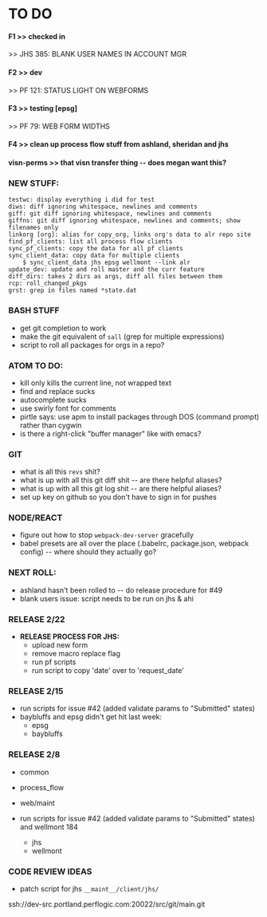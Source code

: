 
# TO DO

#### F1 >> checked in
\>> JHS 385: BLANK USER NAMES IN ACCOUNT MGR

#### F2 >> dev
\>> PF 121: STATUS LIGHT ON WEBFORMS

#### F3 >> testing [epsg]
\>> PF 79: WEB FORM WIDTHS

#### F4 >> clean up process flow stuff from ashland, sheridan and jhs


#### visn-perms >> that visn transfer thing -- does megan want this?




### NEW STUFF:
```
testwc: display everything i did for test
diws: diff ignoring whitespace, newlines and comments
giff: git diff ignoring whitespace, newlines and comments
giffns: git diff ignoring whitespace, newlines and comments; show filenames only
linkorg [org]: alias for copy_org, links org's data to alr repo site
find_pf_clients: list all process flow clients
sync_pf_clients: copy the data for all pf clients
sync_client_data: copy data for multiple clients
    $ sync_client_data jhs epsg wellmont --link alr
update_dev: update and roll master and the curr feature
diff_dirs: takes 2 dirs as args, diff all files between them
rcp: roll_changed_pkgs
grst: grep in files named *state.dat
```

### BASH STUFF
* get git completion to work
* make the git equivalent of `sall` (grep for multiple expressions)
* script to roll all packages for orgs in a repo?

### ATOM TO DO:
* kill only kills the current line, not wrapped text
* find and replace sucks
* autocomplete sucks
* use swirly font for comments
* pirtle says: use apm to install packages through DOS (command prompt) rather than cygwin
* is there a right-click "buffer manager" like with emacs?


### GIT
* what is all this `revs` shit?
* what is up with all this git diff shit -- are there helpful aliases?
* what is up with all this git log shit -- are there helpful aliases?
* set up key on github so you don't have to sign in for pushes

### NODE/REACT
* figure out how to stop `webpack-dev-server` gracefully
* babel presets are all over the place (.babelrc, package.json, webpack config) -- where should they actually go?


### NEXT ROLL:
* ashland hasn't been rolled to -- do release procedure for #49
* blank users issue: script needs to be run on jhs & ahi

### RELEASE 2/22
* **RELEASE PROCESS FOR JHS:**
    - upload new form
    - remove macro replace flag
    - run pf scripts
    - run script to copy 'date' over to 'request_date'


### RELEASE 2/15
* run scripts for issue #42 (added validate params to "Submitted" states)
* baybluffs and epsg didn't get hit last week:
    - epsg
    - baybluffs


### RELEASE 2/8
* common
* process_flow
* web/maint

* run scripts for issue #42 (added validate params to "Submitted" states) and wellmont 184
    - jhs
    - wellmont


### CODE REVIEW IDEAS
* patch script for jhs `__maint__/client/jhs/`


ssh://dev-src.portland.perflogic.com:20022/src/git/main.git

